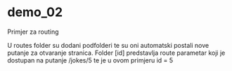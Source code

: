 # demo_02
Primjer za routing

U routes folder su dodani podfolderi te su oni automatski postali nove putanje za otvaranje stranica.
Folder [id] predstavlja route parametar koji je dostupan na putanje /jokes/5 te je u ovom primjeru id = 5